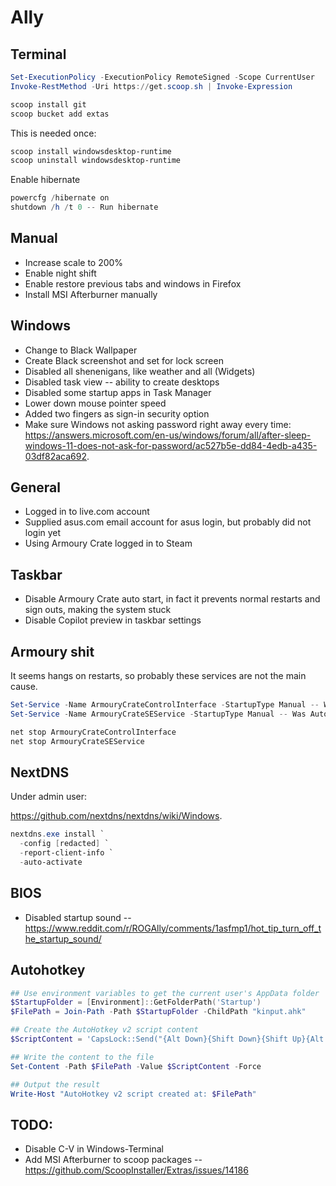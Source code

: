 # Ally

## Terminal

```powershell
Set-ExecutionPolicy -ExecutionPolicy RemoteSigned -Scope CurrentUser
Invoke-RestMethod -Uri https://get.scoop.sh | Invoke-Expression
```

```powershell
scoop install git
scoop bucket add extas
```

This is needed once:

```powershell
scoop install windowsdesktop-runtime
scoop uninstall windowsdesktop-runtime
```

Enable hibernate

```powershell
powercfg /hibernate on
shutdown /h /t 0 -- Run hibernate
```

## Manual

* Increase scale to 200%
* Enable night shift
* Enable restore previous tabs and windows in Firefox
* Install MSI Afterburner manually

## Windows

* Change to Black Wallpaper
* Create Black screenshot and set for lock screen
* Disabled all shenenigans, like weather and all (Widgets)
* Disabled task view -- ability to create desktops
* Disabled some startup apps in Task Manager
* Lower down mouse pointer speed
* Added two fingers as sign-in security option
* Make sure Windows not asking password right away every time:
  https://answers.microsoft.com/en-us/windows/forum/all/after-sleep-windows-11-does-not-ask-for-password/ac527b5e-dd84-4edb-a435-03df82aca692.

## General

* Logged in to live.com account
* Supplied asus.com email account for asus login, but probably did not login yet
* Using Armoury Crate logged in to Steam

## Taskbar 

* Disable Armoury Crate auto start, in fact it prevents normal restarts and
  sign outs, making the system stuck
* Disable Copilot preview in taskbar settings


## Armoury shit

It seems hangs on restarts, so probably these services are not the main cause.

```powershell
Set-Service -Name ArmouryCrateControlInterface -StartupType Manual -- Was Automatic
Set-Service -Name ArmouryCrateSEService -StartupType Manual -- Was Automatic and Running

net stop ArmouryCrateControlInterface
net stop ArmouryCrateSEService
```

## NextDNS

Under admin user:

https://github.com/nextdns/nextdns/wiki/Windows.

```powershell
nextdns.exe install `
  -config [redacted] `
  -report-client-info `
  -auto-activate
```

## BIOS

* Disabled startup sound -- https://www.reddit.com/r/ROGAlly/comments/1asfmp1/hot_tip_turn_off_the_startup_sound/

## Autohotkey

```powershell
## Use environment variables to get the current user's AppData folder
$StartupFolder = [Environment]::GetFolderPath('Startup')
$FilePath = Join-Path -Path $StartupFolder -ChildPath "kinput.ahk"

## Create the AutoHotkey v2 script content
$ScriptContent = 'CapsLock::Send("{Alt Down}{Shift Down}{Shift Up}{Alt Up}")'

## Write the content to the file
Set-Content -Path $FilePath -Value $ScriptContent -Force

## Output the result
Write-Host "AutoHotkey v2 script created at: $FilePath"
```

## TODO:

* Disable C-V in Windows-Terminal
* Add MSI Afterburner to scoop packages -- https://github.com/ScoopInstaller/Extras/issues/14186
